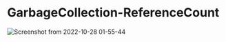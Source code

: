# GarbageCollection-ReferenceCount
![Screenshot from 2022-10-28 01-55-44](https://user-images.githubusercontent.com/96388615/198392365-463b7bc6-32c0-4daf-962d-9b65a28b1a1a.png)
